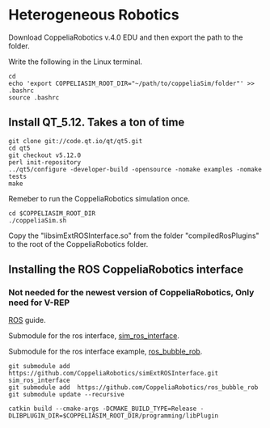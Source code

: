 # Heterogeneous Robotics
Download CoppeliaRobotics v.4.0 EDU and then export the path to the folder.

Write the following in the Linux terminal.

```
cd
echo 'export COPPELIASIM_ROOT_DIR="~/path/to/coppeliaSim/folder"' >> .bashrc
source .bashrc
```

## Install QT_5.12. Takes a ton of time

```
git clone git://code.qt.io/qt/qt5.git
cd qt5
git checkout v5.12.0
perl init-repository
../qt5/configure -developer-build -opensource -nomake examples -nomake tests
make
```

Remeber to run the CoppeliaRobotics simulation once.

```
cd $COPPELIASIM_ROOT_DIR
./coppeliaSim.sh
```

Copy the "libsimExtROSInterface.so" from the folder "compiledRosPlugins" to the root of the CoppeliaRobotics folder.

## Installing the ROS CoppeliaRobotics interface
### Not needed for the newest version of CoppeliaRobotics, Only need for V-REP
[ROS](http://www.coppeliarobotics.com/helpFiles/en/ros1Tutorial.htm) guide.

Submodule for the ros interface, [sim_ros_interface](https://github.com/CoppeliaRobotics/simExtROSInterface).

Submodule for the ros interface example, [ros_bubble_rob](https://github.com/CoppeliaRobotics/ros_bubble_rob).

```
git submodule add  https://github.com/CoppeliaRobotics/simExtROSInterface.git sim_ros_interface
git submodule add  https://github.com/CoppeliaRobotics/ros_bubble_rob
git submodule update --recursive

catkin build --cmake-args -DCMAKE_BUILD_TYPE=Release -DLIBPLUGIN_DIR=$COPPELIASIM_ROOT_DIR/programming/libPlugin
```
    
